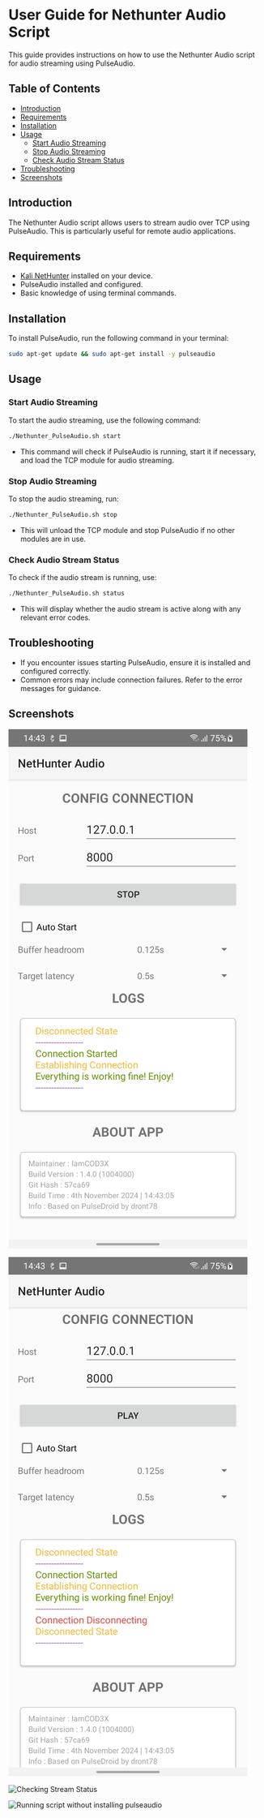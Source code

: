 # User Guide for Nethunter Audio Script

This guide provides instructions on how to use the Nethunter Audio script for audio streaming using PulseAudio.

## Table of Contents
- [Introduction](#introduction)
- [Requirements](#requirements)
- [Installation](#installation)
- [Usage](#usage)
  - [Start Audio Streaming](#start-audio-streaming)
  - [Stop Audio Streaming](#stop-audio-streaming)
  - [Check Audio Stream Status](#check-audio-stream-status)
- [Troubleshooting](#troubleshooting)
- [Screenshots](#screenshots)

## Introduction
The Nethunter Audio script allows users to stream audio over TCP using PulseAudio. This is particularly useful for remote audio applications.

## Requirements
- [Kali NetHunter](https://www.kali.org/docs/nethunter/) installed on your device.
- PulseAudio installed and configured.
- Basic knowledge of using terminal commands.

## Installation
To install PulseAudio, run the following command in your terminal:
```bash
sudo apt-get update && sudo apt-get install -y pulseaudio
```

## Usage

### Start Audio Streaming
To start the audio streaming, use the following command:
```bash
./Nethunter_PulseAudio.sh start
```
- This command will check if PulseAudio is running, start it if necessary, and load the TCP module for audio streaming.

### Stop Audio Streaming
To stop the audio streaming, run:
```bash
./Nethunter_PulseAudio.sh stop
```
- This will unload the TCP module and stop PulseAudio if no other modules are in use.

### Check Audio Stream Status
To check if the audio stream is running, use:
```bash
./Nethunter_PulseAudio.sh status
```
- This will display whether the audio stream is active along with any relevant error codes.

## Troubleshooting
- If you encounter issues starting PulseAudio, ensure it is installed and configured correctly.
- Common errors may include connection failures. Refer to the error messages for guidance.

## Screenshots

![In App Connection](assets/NetHunterAudio_1.jpg) 

![In App Disconnection](assets/NetHunterAudio_2.jpg)

![Checking Stream Status](assets/NetHunterTerm_1.jpg)

![Running script without installing pulseaudio](assets/NetHunterTerm_2.jpg)


